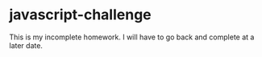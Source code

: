 # javascript-challenge

This is my incomplete homework. I will have to go back and complete at a later date. 
